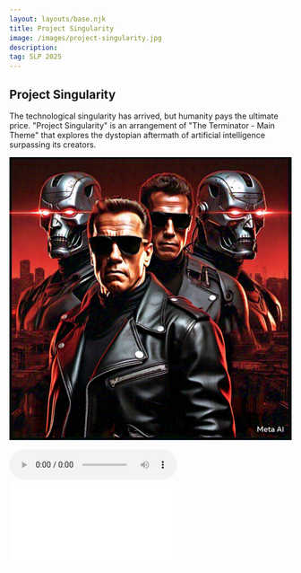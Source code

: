 ```yaml
---
layout: layouts/base.njk
title: Project Singularity
image: /images/project-singularity.jpg
description:
tag: SLP 2025
---
```


## Project Singularity

The technological singularity has arrived, but humanity pays the ultimate price. "Project Singularity" is an arrangement of "The Terminator - Main Theme" that explores the dystopian aftermath of artificial intelligence surpassing its creators.

![Project Singularity Artwork](/images/project-singularity.jpg)

<audio controls>
  <source src="/audios/project-singularity.mp3" type="audio/mpeg">
  Your browser does not support the audio element.
</audio>

<embed class="score" src="/scores/project-singularity.pdf" type="application/pdf">
